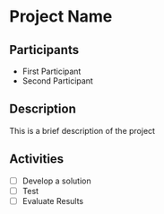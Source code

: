 # Project Name <!-- Please enter the project's name -->

## Participants
<!-- Please enter all participants in the project-->

* First Participant
* Second Participant

## Description
<!-- Please enter a brief description of the project and its goals-->
This is a brief description of the project
  
## Activities
<!-- Please specifiy which activites are planned to be performed during the project -->

* [ ] Develop a solution
* [ ] Test
* [ ] Evaluate Results

